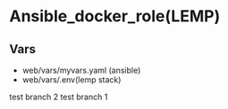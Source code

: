 # Ansible_docker_role(LEMP)
## Vars

- web/vars/myvars.yaml (ansible)
- web/vars/.env(lemp stack)


test branch 2
test branch 1
